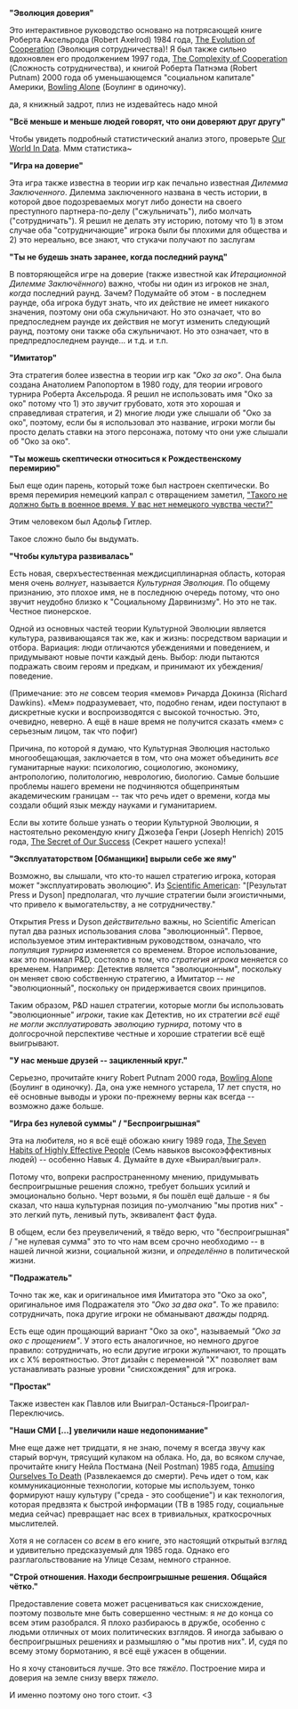 **"Эволюция доверия"**

Это интерактивное руководство основано на потрясающей книге Роберта Аксельрода (Robert Axelrod) 1984 года, [The Evolution of Cooperation](https://www.amazon.com/Evolution-Cooperation-Revised-Robert-Axelrod/dp/0465005640) (Эволюция сотрудничества)! Я был также сильно вдохновлен его продолжением 1997 года, [The Complexity of Cooperation](http://press.princeton.edu/titles/6144.html) (Сложность сотрудничества), и книгой Роберта Патнэма (Robert Putnam) 2000 года об уменьшающемся "социальном капитале" Америки, [Bowling Alone](http://bowlingalone.com/) (Боулинг в одиночку).

да, я книжный задрот, плиз не издевайтесь надо мной

**"Всё меньше и меньше людей говорят, что они доверяют друг другу"**

Чтобы увидеть подробный статистический анализ этого, проверьте [Our World In Data](https://ourworldindata.org/trust). Ммм статистика~

**"Игра на доверие"**

Эта игра также известна в теории игр как печально известная *Дилемма Заключенного*. Дилемма заключенного названа в честь истории, в которой двое подозреваемых могут либо донести на своего преступного партнера-по-делу ("сжульничать"), либо молчать ("сотрудничать"). Я решил не делать эту историю, потому что 1) в этом случае оба "сотрудничающие" игрока были бы плохими для общества и 2) это нереально, все знают, что стукачи получают по заслугам

**"Ты не будешь знать заранее, когда последний раунд"**

В повторяющейся игре на доверие (также известной как *Итерационной Дилемме Заключённого*) важно, чтобы ни один из игроков не знал, *когда* последний раунд. Зачем? Подумайте об этом - в последнем раунде, оба игрока будут знать, что их действие не имеет никакого значения, поэтому они оба сжульничают. Но это означает, что во предпоследнем раунде их действия не могут изменить следующий раунд, поэтому они также оба сжульничают. Но это означает, что в предпредпоследнем раунде... и т.д. и т.п.

**"Имитатор"**

Эта стратегия более известна в теории игр как *"Око за око"*. Она была создана Анатолием Рапопортом в 1980 году, для теории игрового турнира Роберта Аксельрода. Я решил не использовать имя "Око за око" потому что 1) это *звучит* грубовато, хотя это хорошая и справедливая стратегия, и 2) многие люди уже слышали об "Око за око", поэтому, если бы я использовал это название, игроки могли бы просто делать ставки на этого персонажа, потому что они уже слышали об "Око за око".

**"Ты можешь скептически относиться к Рождественскому перемирию"**

Был еще один парень, который тоже был настроен скептически. Во время перемирия немецкий капрал с отвращением заметил, ["Такого не должно быть в военное время. У вас нет немецкого чувства чести?"](http://time.com/3643889/christmas-truce-1914/)

Этим человеком был Адольф Гитлер.

Такое сложно было бы выдумать.

**"Чтобы культура развивалась"**

Есть новая, сверхъестественная междисциплинарная область, которая меня очень *волнует*, называется *Культурная Эволюция*. По общему признанию, это плохое имя, не в последнюю очередь потому, что оно звучит неудобно близко к "Социальному Дарвинизму". Но это не так. Честное пионерское.

Одной из основных частей теории Культурной Эволюции является культура, развивающаяся так же, как и жизнь: посредством вариации и отбора. Вариация: люди отличаются убеждениями и поведением, и придумывают новые почти каждый день. Выбор: люди пытаются подражать своим героям и предкам, и принимают их убеждения/поведение.

(Примечание: это *не* совсем теория «мемов» Ричарда Докинза (Richard Dawkins). «Мем» подразумевает, что, подобно генам, идеи поступают в дискретные куски и воспроизводятся с высокой точностью. Это, очевидно, неверно. А ещё в наше время не получится сказать «мем» с серьезным лицом, так что пофиг)

Причина, по которой я думаю, что Культурная Эволюция настолько многообещающая, заключается в том, что она может объединить *все* гуманитарные науки: психологию, социологию, экономику, антропологию, политологию, неврологию, биологию. Самые большие проблемы нашего времени не подчиняются общепринятым академическим границам -- так что речь идет о времени, когда мы создали общий язык между науками и гуманитарием.

Если вы хотите больше узнать о теории Культурной Эволюции, я настоятельно рекомендую книгу Джозефа Генри (Joseph Henrich) 2015 года, [The Secret of Our Success](http://press.princeton.edu/titles/10543.html) (Секрет нашего успеха)!

**"Эксплуататорством [Обманщики] вырыли себе же яму"**

Возможно, вы слышали, что кто-то нашел стратегию игрока, которая может "эксплуатировать эволюцию". Из [Scientific American](https://www.scientificamerican.com/article/game-theory-calls-cooperation-into-question1/): "[Результат Press и Dyson] предполагал, что лучшие стратегии были эгоистичными, что привело к вымогательству, а не сотрудничеству."

Открытия Press и Dyson *действительно* важны, но Scientific American путал два разных использования слова "эволюционный". Первое, используемое этим интерактивным руководством, означало, что *популяция турнира* изменяется со временем. Второе использование, как это понимал P&D, состояло в том, что *стратегия игрока* меняется со временем. Например: Детектив является "эволюционным", поскольку он меняет свою собственную стратегию, а Имитатор -- *не* "эволюционный", поскольку он придерживается своих принципов.

Таким образом, P&D нашел стратегии, которые могли бы использовать "эволюционные" *игроки*, такие как Детектив, но их стратегии *всё ещё не могли эксплуатировать эволюцию турнира*, потому что в долгосрочной перспективе честные и хорошие стратегии всё ещё выигрывают.

**"У нас меньше друзей -- зацикленный круг."**

Серьезно, прочитайте книгу Robert Putnam 2000 года, [Bowling Alone](http://bowlingalone.com/) (Боулинг в одиночку). Да, она уже немного устарела, 17 лет спустя, но её основные выводы и уроки по-прежнему верны как всегда -- возможно даже больше.

**"Игра без нулевой суммы" / "Беспроигрышная"**

Эта на любителя, но я всё ещё обожаю книгу 1989 года, [The Seven Habits of Highly Effective People](https://www.amazon.com/Habits-Highly-Effective-People-Powerful/dp/0743269519) (Семь навыков высокоэффективных людей) -- особенно Навык 4. Думайте в духе «Выирал/выиграл».

Потому что, вопреки распространенному мнению, придумывать беспроигрышные решения сложно, требует больших усилий и эмоционально больно. Черт возьми, я бы пошёл ещё дальше - я бы сказал, что наша культурная позиция по-умолчанию "мы против них" - это легкий путь, ленивый путь, эквивалент фаст фуда.

В общем, если без преувеличений, я твёдо верю, что "беспроигрышная" / "не нулевая сумма" это то что нам всем срочно необходимо -- в нашей личной жизни, социальной жизни, и *определённо* в политической жизни.

**"Подражатель"**

Точно так же, как и оригинальное имя Имитатора это "Око за око", оригинальное имя Подражателя это *"Око за два ока"*. То же правило: сотрудничать, пока другие игроки не обманывают *дважды* подряд.

Есть еще один прощающий вариант "Око за око", называемый *"Око за око с прощением"*. У этого есть аналогичное, но немного другое правило: сотрудничать, но если другие игроки жульничают, то прощать их с X% вероятностью. Этот дизайн с переменной "X" позволяет вам устанавливать разные уровни "снисхождения" для игрока.

**"Простак"**

Также известен как Павлов или Выиграл-Останься-Проиграл-Переключись.

**"Наши СМИ [...] увеличили наше недопонимание"**

Мне еще даже нет тридцати, я не знаю, почему я всегда звучу как старый ворчун, трясущий кулаком на облака. Но, да, во всяком случае, прочитайте книгу Нейла Постмана (Neil Postman) 1985 года, [Amusing Ourselves To Death](https://www.amazon.com/Amusing-Ourselves-Death-Discourse-Business/dp/014303653X) (Развлекаемся до смерти). Речь идет о том, как коммуникационные технологии, которые мы используем, тонко формируют нашу культуру ("среда - это сообщение") и как технология, которая предвзята к быстрой информации (ТВ в 1985 году, социальные медиа сейчас) превращает нас всех в тривиальных, краткосрочных мыслителей.

Хотя я не согласен со *всем* в его книге, это настоящий открытый взгляд и удивительно предсказуемый для 1985 года. Однако его разглагольствование на Улице Сезам, немного странное.

**"Строй отношения. Находи беспроигрышные решения. Общайся чётко."**

Предоставление совета может расцениваться как снисхождение, поэтому позвольте мне быть совершенно честным: я *не* до конца со всем этим разобрался. Я плохо разбираюсь в дружбе, особенно с людьми отличных от моих политических взглядов. Я иногда забываю о беспроигрышных решениях и размышляю о "мы против них". И, судя по всему этому бормотанию, я всё ещё ужасен в общении.

Но я хочу становиться лучше. Это все *тяжёло*. Построение мира и доверия на земле снизу вверх *тяжело*.

И именно поэтому оно того стоит. <3